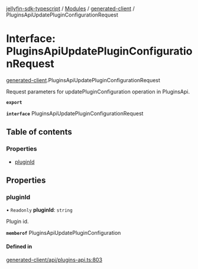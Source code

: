 [jellyfin-sdk-typescript](../README.md) / [Modules](../modules.md) / [generated-client](../modules/generated_client.md) / PluginsApiUpdatePluginConfigurationRequest

# Interface: PluginsApiUpdatePluginConfigurationRequest

[generated-client](../modules/generated_client.md).PluginsApiUpdatePluginConfigurationRequest

Request parameters for updatePluginConfiguration operation in PluginsApi.

**`export`**

**`interface`** PluginsApiUpdatePluginConfigurationRequest

## Table of contents

### Properties

- [pluginId](generated_client.PluginsApiUpdatePluginConfigurationRequest.md#pluginid)

## Properties

### pluginId

• `Readonly` **pluginId**: `string`

Plugin id.

**`memberof`** PluginsApiUpdatePluginConfiguration

#### Defined in

[generated-client/api/plugins-api.ts:803](https://github.com/thornbill/jellyfin-sdk-typescript/blob/7534c86/src/generated-client/api/plugins-api.ts#L803)
